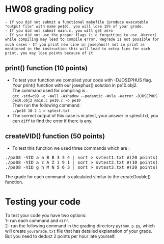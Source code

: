 # HW08 grading policy

`- If you did not submit a functional makefile (produce executable "output file" with name pe10), you will lose 15% of your grade.` <br>
`- If you did not submit main.c, you will get zero` <br>
`- If you did not use the proper flags (i.e forgetting to use -Werror) while compiling may lead to compile error. Regrade is not possible for such cases`
`- If you print new line in josephus() not in print as mentioned in the instruction this will lead to extra line for each print, you may lose points because of it`

## print() function (10 points)
- To test your function we compiled your code with -DJOSEPHUS flag. Your print() function with our josephus() solution in pe10.obj2.</br>
The command used for compiling is : </br>
`gcc -std=c99 -g -Wall -Wshadow --pedantic -Wvla -Werror -DJOSEPHUS pe10.obj2 main.c pe10.c -o pe10`</br>
Then run the following command:</br>
`./pe10 10 2 1 > sptest.txt`</br>
- The correct output of this case is in ptest, your answer in sptest.txt, you can `diff` to find the error if there is any.</br>


	
## createVID() function (50 points)
- To test this function we used three commands which are : 
<pre>
./pa08 -VID a a B B 3 3 4 | sort > svtest1.txt #(20 points) #right output in vtest1
./pa08 -VID a z A Z 1 9 1 | sort > svtest2.txt #(10 points) #right output in vtest2
./pa08 -VID g h M N 5 6 3 | sort > svtest3.txt #(20 points) #right output in vtest3
</pre>

The grade for each command is calculated similar to the createDouble() function.

# Testing your code

To test your code you have two options: <br>
1- run each command and `diff`. <br>
2- run the following command in the grading directory `python p.py`, which will create `yourGrade.txt` file that has detailed explanation of your grade. But you need to deduct 2 points per hour late yourself.



